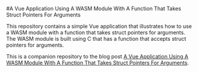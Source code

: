 #A Vue Application Using A WASM Module With A Function That Takes Struct Pointers For Arguments

This repository contains a simple Vue application that illustrates how to use a WASM module with a function that takes struct pointers for arguments. The WASM module is built using C that has a function that accepts struct pointers for arguments.

This is a companion repository to the blog post [A Vue Application Using A WASM Module With A Function That Takes Struct Pointers For Arguments](https://achyde.github.io/blog/posts/A%20Vue%20Application%20Using%20A%20WASM%20Module%20With%20A%20Function%20That%20Takes%20Struct%20Pointers%20For%20Arguments/).
